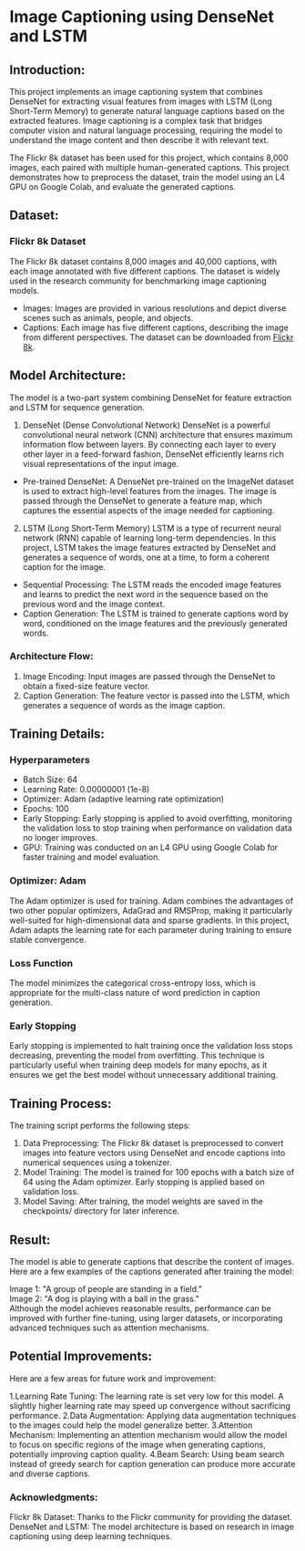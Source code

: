 # Image Captioning using DenseNet and LSTM

## Introduction:
This project implements an image captioning system that combines DenseNet for extracting visual features from images with LSTM (Long Short-Term Memory) to generate natural language captions based on the extracted features. Image captioning is a complex task that bridges computer vision and natural language processing, requiring the model to understand the image content and then describe it with relevant text.  

The Flickr 8k dataset has been used for this project, which contains 8,000 images, each paired with multiple human-generated captions. This project demonstrates how to preprocess the dataset, train the model using an L4 GPU on Google Colab, and evaluate the generated captions.

## Dataset:
### Flickr 8k Dataset
The Flickr 8k dataset contains 8,000 images and 40,000 captions, with each image annotated with five different captions. The dataset is widely used in the research community for benchmarking image captioning models.
+ Images: Images are provided in various resolutions and depict diverse scenes such as animals, people, and objects.
+ Captions: Each image has five different captions, describing the image from different perspectives.
The dataset can be downloaded from [Flickr 8k](https://github.com/jbrownlee/Datasets/releases/tag/Flickr8k).

## Model Architecture:
The model is a two-part system combining DenseNet for feature extraction and LSTM for sequence generation.

1. DenseNet (Dense Convolutional Network)
DenseNet is a powerful convolutional neural network (CNN) architecture that ensures maximum information flow between layers. By connecting each layer to every other layer in a feed-forward fashion, DenseNet efficiently learns rich visual representations of the input image.

+ Pre-trained DenseNet: A DenseNet pre-trained on the ImageNet dataset is used to extract high-level features from the images. The image is passed through the DenseNet to generate a feature map, which captures the essential aspects of the image needed for captioning.
2. LSTM (Long Short-Term Memory)
LSTM is a type of recurrent neural network (RNN) capable of learning long-term dependencies. In this project, LSTM takes the image features extracted by DenseNet and generates a sequence of words, one at a time, to form a coherent caption for the image.
+ Sequential Processing: The LSTM reads the encoded image features and learns to predict the next word in the sequence based on the previous word and the image context.
+ Caption Generation: The LSTM is trained to generate captions word by word, conditioned on the image features and the previously generated words.

### Architecture Flow:
1. Image Encoding: Input images are passed through the DenseNet to obtain a fixed-size feature vector.
2. Caption Generation: The feature vector is passed into the LSTM, which generates a sequence of words as the image caption.

## Training Details:
### Hyperparameters
+ Batch Size: 64
+ Learning Rate: 0.00000001 (1e-8)
+ Optimizer: Adam (adaptive learning rate optimization)
+ Epochs: 100
+ Early Stopping: Early stopping is applied to avoid overfitting, monitoring the validation loss to stop training when performance on validation data no longer improves.
+ GPU: Training was conducted on an L4 GPU using Google Colab for faster training and model evaluation.

### Optimizer: Adam
The Adam optimizer is used for training. Adam combines the advantages of two other popular optimizers, AdaGrad and RMSProp, making it particularly well-suited for high-dimensional data and sparse gradients. In this project, Adam adapts the learning rate for each parameter during training to ensure stable convergence.

### Loss Function
The model minimizes the categorical cross-entropy loss, which is appropriate for the multi-class nature of word prediction in caption generation.

### Early Stopping
Early stopping is implemented to halt training once the validation loss stops decreasing, preventing the model from overfitting. This technique is particularly useful when training deep models for many epochs, as it ensures we get the best model without unnecessary additional training.

## Training Process:
The training script performs the following steps:

1. Data Preprocessing: The Flickr 8k dataset is preprocessed to convert images into feature vectors using DenseNet and encode captions into numerical sequences using a tokenizer.
2. Model Training: The model is trained for 100 epochs with a batch size of 64 using the Adam optimizer. Early stopping is applied based on validation loss.
3. Model Saving: After training, the model weights are saved in the checkpoints/ directory for later inference.

## Result:
The model is able to generate captions that describe the content of images. Here are a few examples of the captions generated after training the model:

Image 1: "A group of people are standing in a field."  
Image 2: "A dog is playing with a ball in the grass."  
Although the model achieves reasonable results, performance can be improved with further fine-tuning, using larger datasets, or incorporating advanced techniques such as attention mechanisms.

## Potential Improvements:
Here are a few areas for future work and improvement:

1.Learning Rate Tuning: The learning rate is set very low for this model. A slightly higher learning rate may speed up convergence without sacrificing performance.
2.Data Augmentation: Applying data augmentation techniques to the images could help the model generalize better.
3.Attention Mechanism: Implementing an attention mechanism would allow the model to focus on specific regions of the image when generating captions, potentially improving caption quality.
4.Beam Search: Using beam search instead of greedy search for caption generation can produce more accurate and diverse captions.

### Acknowledgments:
Flickr 8k Dataset: Thanks to the Flickr community for providing the dataset.
DenseNet and LSTM: The model architecture is based on research in image captioning using deep learning techniques.
